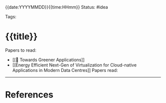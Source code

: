 {{date:YYYYMMDD}}{{time:HHmm}}
Status: #idea

Tags:

# {{title}}

Papers to read:

- [[📃 Towards Greener Applications]]
- [[Energy Efficient Next-Gen of Virtualization for Cloud-native Applications in Modern Data Centres]]
Papers read:

---
# References